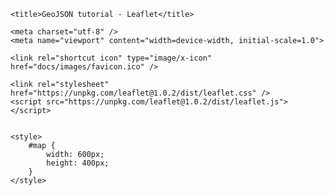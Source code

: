 
<!DOCTYPE html>
<html>
<head>
	
	<title>GeoJSON tutorial - Leaflet</title>

	<meta charset="utf-8" />
	<meta name="viewport" content="width=device-width, initial-scale=1.0">
	
	<link rel="shortcut icon" type="image/x-icon" href="docs/images/favicon.ico" />

	<link rel="stylesheet" href="https://unpkg.com/leaflet@1.0.2/dist/leaflet.css" />
	<script src="https://unpkg.com/leaflet@1.0.2/dist/leaflet.js"></script>


	<style>
		#map {
			width: 600px;
			height: 400px;
		}
	</style>

	
</head>
<body>

<div id='map'></div>

<script src="sample-geojson.js" type="text/javascript"></script>

<script>
	var map = L.map('map').setView([39.74739, -105], 13);

	L.tileLayer('https://api.tiles.mapbox.com/v4/{id}/{z}/{x}/{y}.png?access_token=pk.eyJ1IjoibWFwYm94IiwiYSI6ImNpandmbXliNDBjZWd2M2x6bDk3c2ZtOTkifQ._QA7i5Mpkd_m30IGElHziw', {
		maxZoom: 18,
		attribution: 'Map data &copy; <a href="http://openstreetmap.org">OpenStreetMap</a> contributors, ' +
			'<a href="http://creativecommons.org/licenses/by-sa/2.0/">CC-BY-SA</a>, ' +
			'Imagery © <a href="http://mapbox.com">Mapbox</a>',
		id: 'mapbox.light'
	}).addTo(map);

	var baseballIcon = L.icon({
		iconUrl: 'baseball-marker.png',
		iconSize: [32, 37],
		iconAnchor: [16, 37],
		popupAnchor: [0, -28]
	});

	function onEachFeature(feature, layer) {
		var popupContent = "<p>I started out as a GeoJSON " +
				feature.geometry.type + ", but now I'm a Leaflet vector!</p>";

		if (feature.properties && feature.properties.popupContent) {
			popupContent += feature.properties.popupContent;
		}

		layer.bindPopup(popupContent);
	}

	L.geoJSON([bicycleRental, campus], {

		style: function (feature) {
			return feature.properties && feature.properties.style;
		},

		onEachFeature: onEachFeature,

		pointToLayer: function (feature, latlng) {
			return L.circleMarker(latlng, {
				radius: 8,
				fillColor: "#ff7800",
				color: "#000",
				weight: 1,
				opacity: 1,
				fillOpacity: 0.8
			});
		}
	}).addTo(map);

	L.geoJSON(freeBus, {

		filter: function (feature, layer) {
			if (feature.properties) {
				// If the property "underConstruction" exists and is true, return false (don't render features under construction)
				return feature.properties.underConstruction !== undefined ? !feature.properties.underConstruction : true;
			}
			return false;
		},

		onEachFeature: onEachFeature
	}).addTo(map);

	var coorsLayer = L.geoJSON(coorsField, {

		pointToLayer: function (feature, latlng) {
			return L.marker(latlng, {icon: baseballIcon});
		},

		onEachFeature: onEachFeature
	}).addTo(map);

</script>



</body>
</html>
